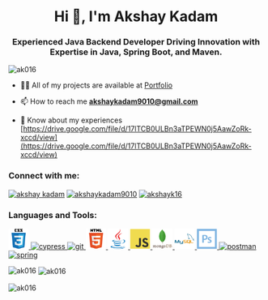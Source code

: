 <h1 align="center">Hi 👋, I'm Akshay Kadam</h1>
<h3 align="center">Experienced Java Backend Developer Driving Innovation with Expertise in Java, Spring Boot, and Maven.</h3>

<p align="left"> <img src="https://komarev.com/ghpvc/?username=ak016&label=Profile%20views&color=0e75b6&style=flat" alt="ak016" /> </p>

-  👨‍💻 All of my projects are available at  [Portfolio](ak016.github.io)

- 📫 How to reach me **akshaykadam9010@gmail.com**

- 📄 Know about my experiences [https://drive.google.com/file/d/17lTCB0ULBn3aTPEWN0j5AawZoRk-xccd/view](https://drive.google.com/file/d/17lTCB0ULBn3aTPEWN0j5AawZoRk-xccd/view)

<h3 align="left">Connect with me:</h3>
<p align="left">
<a href="https://linkedin.com/in/akshay kadam" target="blank"><img align="center" src="https://raw.githubusercontent.com/rahuldkjain/github-profile-readme-generator/master/src/images/icons/Social/linked-in-alt.svg" alt="akshay kadam" height="30" width="40" /></a>
<a href="https://www.hackerrank.com/akshaykadam9010" target="blank"><img align="center" src="https://raw.githubusercontent.com/rahuldkjain/github-profile-readme-generator/master/src/images/icons/Social/hackerrank.svg" alt="akshaykadam9010" height="30" width="40" /></a>
<a href="https://www.leetcode.com/akshayk16" target="blank"><img align="center" src="https://raw.githubusercontent.com/rahuldkjain/github-profile-readme-generator/master/src/images/icons/Social/leet-code.svg" alt="akshayk16" height="30" width="40" /></a>
</p>

<h3 align="left">Languages and Tools:</h3>
<p align="left"> <a href="https://www.w3schools.com/css/" target="_blank" rel="noreferrer"> <img src="https://raw.githubusercontent.com/devicons/devicon/master/icons/css3/css3-original-wordmark.svg" alt="css3" width="40" height="40"/> </a> <a href="https://www.cypress.io" target="_blank" rel="noreferrer"> <img src="https://raw.githubusercontent.com/simple-icons/simple-icons/6e46ec1fc23b60c8fd0d2f2ff46db82e16dbd75f/icons/cypress.svg" alt="cypress" width="40" height="40"/> </a> <a href="https://git-scm.com/" target="_blank" rel="noreferrer"> <img src="https://www.vectorlogo.zone/logos/git-scm/git-scm-icon.svg" alt="git" width="40" height="40"/> </a> <a href="https://www.w3.org/html/" target="_blank" rel="noreferrer"> <img src="https://raw.githubusercontent.com/devicons/devicon/master/icons/html5/html5-original-wordmark.svg" alt="html5" width="40" height="40"/> </a> <a href="https://www.java.com" target="_blank" rel="noreferrer"> <img src="https://raw.githubusercontent.com/devicons/devicon/master/icons/java/java-original.svg" alt="java" width="40" height="40"/> </a> <a href="https://developer.mozilla.org/en-US/docs/Web/JavaScript" target="_blank" rel="noreferrer"> <img src="https://raw.githubusercontent.com/devicons/devicon/master/icons/javascript/javascript-original.svg" alt="javascript" width="40" height="40"/> </a> <a href="https://www.mongodb.com/" target="_blank" rel="noreferrer"> <img src="https://raw.githubusercontent.com/devicons/devicon/master/icons/mongodb/mongodb-original-wordmark.svg" alt="mongodb" width="40" height="40"/> </a> <a href="https://www.mysql.com/" target="_blank" rel="noreferrer"> <img src="https://raw.githubusercontent.com/devicons/devicon/master/icons/mysql/mysql-original-wordmark.svg" alt="mysql" width="40" height="40"/> </a> <a href="https://www.photoshop.com/en" target="_blank" rel="noreferrer"> <img src="https://raw.githubusercontent.com/devicons/devicon/master/icons/photoshop/photoshop-line.svg" alt="photoshop" width="40" height="40"/> </a> <a href="https://postman.com" target="_blank" rel="noreferrer"> <img src="https://www.vectorlogo.zone/logos/getpostman/getpostman-icon.svg" alt="postman" width="40" height="40"/> </a> <a href="https://spring.io/" target="_blank" rel="noreferrer"> <img src="https://www.vectorlogo.zone/logos/springio/springio-icon.svg" alt="spring" width="40" height="40"/> </a> </p>

<p><img align="left" src="https://github-readme-stats.vercel.app/api/top-langs?username=ak016&show_icons=true&locale=en&layout=compact" alt="ak016" /></p>

<p>&nbsp;<img align="center" src="https://github-readme-stats.vercel.app/api?username=ak016&show_icons=true&locale=en" alt="ak016" /></p>

<p><img align="center" src="https://github-readme-streak-stats.herokuapp.com/?user=ak016&" alt="ak016" /></p>
